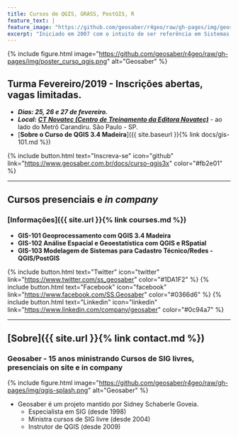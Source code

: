 ```yaml
---
title: Cursos de QGIS, GRASS, PostGIS, R
feature_text: |
feature_image: "https://github.com/geosaber/r4geo/raw/gh-pages/img/geosaber_capa.png"
excerpt: "Iniciado em 2007 com o intuito de ser referência em Sistemas de Informações Geográficas Livres e Abertas, em especial nas suportadas pela [Fundação OSGeo](http://www.osgeo.org) como o ***QGIS*** e ***GRASS GIS***."
---
```

{% include figure.html image="https://github.com/geosaber/r4geo/raw/gh-pages/img/poster_curso_qgis.png" alt="Geosaber" %}
## Turma Fevereiro/2019 - Inscrições abertas, vagas limitadas.
- ***Dias: 25, 26 e 27 de fevereiro.***
- ***Local: [CT Novatec (Centro de Treinamento da Editora Novatec)](https://ctnovatec.com.br)*** - ao lado do Metrô Carandiru. São Paulo - SP.
- [**Sobre o Curso de QGIS 3.4 Madeira**]({{ site.baseurl }}{% link docs/gis-101.md %})

{% include button.html text="Inscreva-se" icon="github" link="https://www.geosaber.com.br/docs/curso-qgis3x" color="#fb2e01" %}

---
## Cursos presenciais e *in company*
### [Informações]({{ site.url }}{% link courses.md %})
- **GIS-101 Geoprocessamento com QGIS 3.4 Madeira**
- **GIS-102 Análise Espacial e Geoestatística com QGIS e RSpatial**
- **GIS-103 Modelagem de Sistemas para Cadastro Técnico/Redes - QGIS/PostGIS**

{% include button.html text="Twitter" icon="twitter" link="https://www.twitter.com/ss_geosaber" color="#1DA1F2" %} {% include button.html text="Facebook" icon="facebook" link="https://www.facebook.com/SS.Geosaber" color="#0366d6" %} {% include button.html text="Linkedin" icon="linkedin" link="https://www.linkedin.com/company/geosaber" color="#0c94a7" %}

---
## [Sobre]({{ site.url }}{% link contact.md %})
### Geosaber - 15 anos ministrando Cursos de SIG livres, presenciais on site e in company
{% include figure.html image="https://github.com/geosaber/r4geo/raw/gh-pages/img/qgis-splash.png" alt="Geosaber" %}
- Geosaber é um projeto mantido por Sidney Schaberle Goveia.
  - Especialista em SIG (desde 1998)
  - Ministra cursos de SIG livre (desde 2004)
  - Instrutor de QGIS (desde 2009)
  
